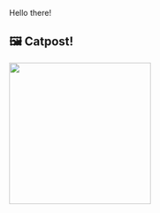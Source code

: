 Hello there!



## 🖼️ Catpost!

<sub>
    <img src="https://cdn2.thecatapi.com/images/MjAyNjIzNA.png" height="256">
</sub>

